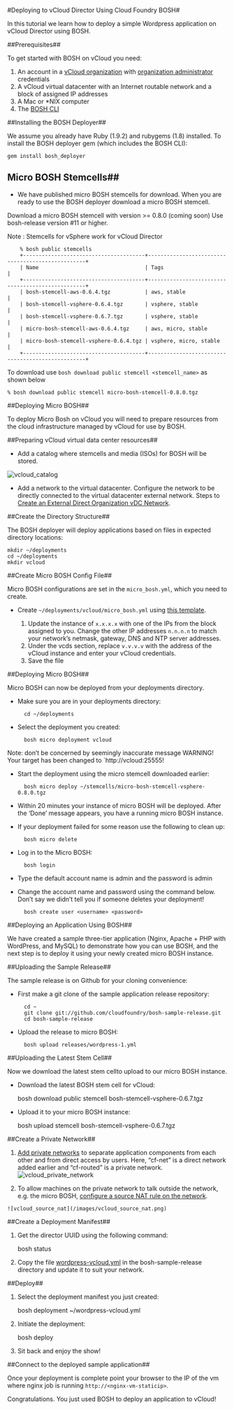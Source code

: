#Deploying to vCloud Director Using Cloud Foundry BOSH#

In this tutorial we learn how to deploy a simple Wordpress application on vCloud Director using BOSH.

##Prerequisites##

To get started with BOSH on vCloud you need:

1. An account in a [vCloud organization](http://pubs.vmware.com/vcd-51/topic/com.vmware.vcloud.users.doc_51/GUID-B2D21D95-B37F-4339-9887-F7788D397FD8.html) with [organization administrator](http://pubs.vmware.com/vcd-51/topic/com.vmware.vcloud.users.doc_51/GUID-5B60A9C0-612A-4A3A-9ECE-694C40272505.html) credentials
2. A vCloud virtual datacenter with an Internet routable network and a block of assigned IP addresses
3. A Mac or *NIX computer
4. The [BOSH CLI](../../bosh/setup/index.html)

##Installing the BOSH Deployer##

We assume you already have Ruby (1.9.2) and rubygems (1.8) installed. To install the BOSH deployer gem (which includes the BOSH CLI):

	gem install bosh_deployer

## Micro BOSH Stemcells##

+ We have published micro BOSH stemcells for download. When you are ready to use the BOSH deployer download a micro BOSH stemcell.

Download a micro BOSH stemcell with version >= 0.8.0 (coming soon)  Use bosh-release version #11 or higher.

Note :  Stemcells for vSphere work for vCloud Director


		% bosh public stemcells
		+---------------------------------------+--------------------------------------------------+
		| Name 	                                | Tags                                             |
		+---------------------------------------+--------------------------------------------------+
		| bosh-stemcell-aws-0.6.4.tgz           | aws, stable                                      |
		| bosh-stemcell-vsphere-0.6.4.tgz       | vsphere, stable                                  |
		| bosh-stemcell-vsphere-0.6.7.tgz       | vsphere, stable                                  | 
		| micro-bosh-stemcell-aws-0.6.4.tgz     | aws, micro, stable                               |
		| micro-bosh-stemcell-vsphere-0.6.4.tgz	| vsphere, micro, stable                           |
		+---------------------------------------+--------------------------------------------------+

To download use `bosh download public stemcell <stemcell_name>` as shown below
	
	% bosh download public stemcell micro-bosh-stemcell-0.8.0.tgz

##Deploying Micro BOSH##

To deploy Micro Bosh on vCloud you will need to prepare resources from the cloud infrastructure managed by vCloud for use by BOSH.

##Preparing vCloud virtual data center resources##

+ Add a catalog where stemcells and media (ISOs) for BOSH will be stored.

![vcloud_catalog](/images/vcloud_catalog.png)

+ Add a network to the virtual datacenter.  Configure the network to be directly connected to the virtual datacenter external network.  Steps to [Create an External Direct Organization vDC Network](http://pubs.vmware.com/vcd-51/topic/com.vmware.vcloud.admin.doc_51/GUID-E8A80C28-6C16-4E83-828C-0510DA3B00F8.html).

##Create the Directory Structure##

The BOSH deployer will deploy applications based on files in expected directory locations:

	mkdir ~/deployments
	cd ~/deployments
	mkdir vcloud

##Create Micro BOSH Config File##

Micro BOSH configurations are set in the `micro_bosh.yml`, which you need to create.

+ Create `~/deployments/vcloud/micro_bosh.yml` using [this template](micro_bosh-vcloud.yml).

   1. Update the instance of `x.x.x.x` with one of the IPs from the block assigned to you. Change the other IP addresses `n.n.n.n`  to match your network’s netmask, gateway, DNS and NTP server addresses.
   2. Under the vcds section, replace `v.v.v.v` with the address of the vCloud instance and enter your vCloud credentials.
   3. Save the file

##Deploying Micro BOSH##

Micro BOSH can now be deployed from your deployments directory.

+ Make sure you are in your deployments directory:

		cd ~/deployments

+ Select the deployment you created:

		bosh micro deployment vcloud

Note: don’t be concerned by seemingly inaccurate message WARNING! Your target has been changed to `http://vcloud:25555!

+ Start the deployment using the micro stemcell downloaded earlier:

		bosh micro deploy ~/stemcells/micro-bosh-stemcell-vsphere-0.8.0.tgz

+ Within 20 minutes your instance of micro BOSH will be deployed. After the ‘Done’ message appears, you have a running micro BOSH instance.

+ If your deployment failed for some reason use the following to clean up:

		bosh micro delete

+ Log in to the Micro BOSH:

		bosh login

+ Type the default account name is admin and the password is admin
+ Change the account name and password using the command below. Don’t say we didn’t tell you if someone deletes your deployment!

		bosh create user <username> <password>

##Deploying an Application Using BOSH##

We have created a sample three-tier application (Nginx, Apache + PHP with WordPress, and MySQL) to demonstrate how you can use BOSH, and the next step is to deploy it using your newly created micro BOSH instance.

##Uploading the Sample Release##

The sample release is on Github for your cloning convenience:

+ First make a git clone of the sample application release repository:

		cd ~
		git clone git://github.com/cloudfoundry/bosh-sample-release.git
		cd bosh-sample-release

+ Upload the release to micro BOSH:

		bosh upload releases/wordpress-1.yml

##Uploading the Latest Stem Cell##

Now we download the latest stem cellto upload to our micro BOSH instance.

   * Download the latest BOSH stem cell for vCloud:

		bosh download public stemcell bosh-stemcell-vsphere-0.6.7.tgz

   * Upload it to your micro BOSH instance:

		bosh upload stemcell bosh-stemcell-vsphere-0.6.7.tgz
		
##Create a Private Network##

   1. [Add private networks](http://pubs.vmware.com/vcd-51/index.jsp?topic=%2Fcom.vmware.vcloud.admin.doc_51%2FGUID-6E69AF88-31E0-4DD8-A79E-E8E4B6F68878.html) to separate application components from each other and from direct access by users. Here, “cf-net” is a direct network added earlier and “cf-routed” is a private network.
	![vcloud_private_network](/images/vcloud_private_network.png)

   1. To allow machines on the private network to talk outside the network, e.g. the micro BOSH, [configure a source NAT rule on the network](http://www.google.com/url?q=http%3A%2F%2Fpubs.vmware.com%2Fvcd-51%2Findex.jsp%3Ftopic%3D%252Fcom.vmware.vcloud.admin.doc_51%252FGUID-464E27A8-3238-4553-ABCF-77808D3A510D.html&sa=D&sntz=1&usg=AFQjCNGXS8KPBo_PsbMblK3bh835u_FFmg).

	![vcloud_source_nat](/images/vcloud_source_nat.png)

##Create a Deployment Manifest##

   1. Get the director UUID using the following command:

		bosh status

   2. Copy the file [wordpress-vcloud.yml](../wordpress-vcloud.yml) in the bosh-sample-release directory and update it to suit your network.


##Deploy##

   1. Select the deployment manifest you just created:

		bosh deployment ~/wordpress-vcloud.yml

   1. Initiate the deployment:

		bosh deploy

   1. Sit back and enjoy the show!

##Connect to the deployed sample application##

Once your deployment is complete point your browser to the IP of the vm where nginx job is running `http://<nginx-vm-staticip>`.

Congratulations. You just used BOSH to deploy an application to vCloud!
